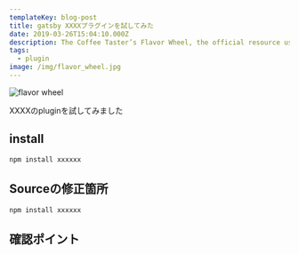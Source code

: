 ```yaml
---
templateKey: blog-post
title: gatsby XXXXプラグインを試してみた
date: 2019-03-26T15:04:10.000Z
description: The Coffee Taster’s Flavor Wheel, the official resource used by coffee tasters, has been revised for the first time this year.
tags:
  - plugin
image: /img/flavor_wheel.jpg
---
```


![flavor wheel](/img/flavor_wheel.jpg)

XXXXのpluginを試してみました

## install
```
npm install xxxxxx
```

## Sourceの修正箇所
```
npm install xxxxxx
```
## 確認ポイント




